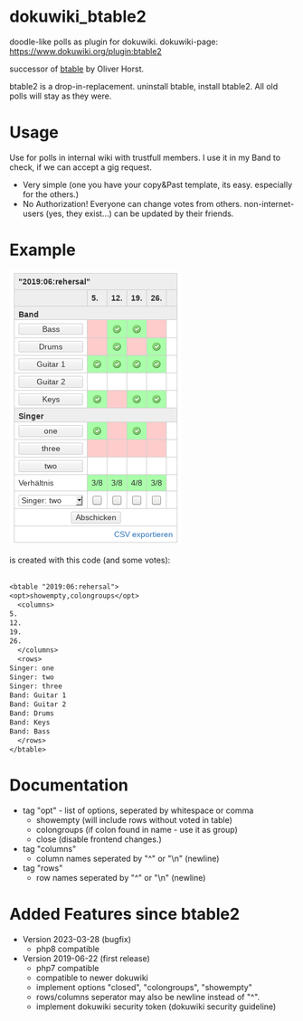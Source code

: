 # dokuwiki_btable2
doodle-like polls as plugin for dokuwiki. dokuwiki-page: https://www.dokuwiki.org/plugin:btable2

successor of [btable](https://www.dokuwiki.org/plugin:btable) by Oliver Horst.

btable2 is a drop-in-replacement. uninstall btable, install btable2. All old polls will stay as they were.

# Usage

Use for polls in internal wiki with trustfull members. I use it in my Band to check, if we can accept a gig request. 

- Very simple (one you have your copy&Past template, its easy. especially for the others.)
- No Authorization! Everyone can change votes from others. non-internet-users (yes, they exist...) can be updated by their friends. 

# Example
![screenshot1](https://raw.githubusercontent.com/jolz/dokuwiki_btable/master/doc/screenshot1.png)

is created with this code (and some votes):
```

<btable "2019:06:rehersal">
<opt>showempty,colongroups</opt>
  <columns>
5.
12.
19.
26.  
  </columns>
  <rows>
Singer: one
Singer: two
Singer: three
Band: Guitar 1
Band: Guitar 2
Band: Drums
Band: Keys
Band: Bass
  </rows>
</btable>
```

# Documentation
- tag "opt" - list of options, seperated by whitespace or comma 
  - showempty (will include rows without voted in table)
  - colongroups (if colon found in name - use it as group)
  - close (disable frontend changes.)
 - tag "columns"
   - column names seperated by "^" or "\n" (newline)
 - tag "rows"
   - row names seperated by "^" or "\n" (newline)

# Added Features since btable2
- Version 2023-03-28 (bugfix)
  - php8 compatible
- Version 2019-06-22 (first release)
  - php7 compatible
  - compatible to newer dokuwiki
  - implement options "closed", "colongroups", "showempty"
  - rows/columns seperator may also be newline instead of "^". 
  - implement dokuwiki security token (dokuwiki security guideline)
